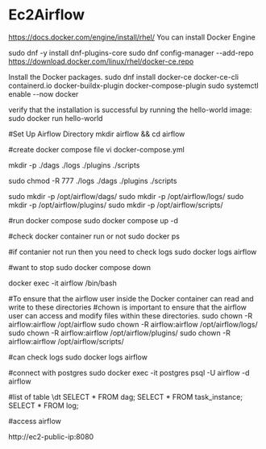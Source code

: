 # Ec2Airflow

https://docs.docker.com/engine/install/rhel/
You can install Docker Engine

sudo dnf -y install dnf-plugins-core
sudo dnf config-manager --add-repo https://download.docker.com/linux/rhel/docker-ce.repo

Install the Docker packages.
sudo dnf install docker-ce docker-ce-cli containerd.io docker-buildx-plugin docker-compose-plugin
sudo systemctl enable --now docker

verify that the installation is successful by running the hello-world image:
sudo docker run hello-world

#Set Up Airflow Directory
mkdir airflow && cd airflow

#create docker compose file
vi docker-compose.yml

mkdir -p ./dags ./logs ./plugins   ./scripts

sudo chmod -R 777 ./logs ./dags ./plugins ./scripts

sudo mkdir -p /opt/airflow/dags/
sudo mkdir -p /opt/airflow/logs/
sudo mkdir -p /opt/airflow/plugins/
sudo mkdir -p /opt/airflow/scripts/

#run docker compose
sudo docker compose up -d

#check docker container run or not
sudo docker ps

#if contanier not run then you need to check logs
sudo docker logs airflow


#want to stop
sudo docker compose down

docker exec -it airflow /bin/bash

#To ensure that the airflow user inside the Docker container can read and write to these directories
#chown is important to ensure that the airflow user can access and modify files within these directories.
sudo chown -R airflow:airflow /opt/airflow
sudo chown -R airflow:airflow /opt/airflow/logs/
sudo chown -R airflow:airflow /opt/airflow/plugins/
sudo chown -R airflow:airflow /opt/airflow/scripts/


#can check logs
sudo docker logs airflow

#connect with postgres
sudo docker exec -it postgres psql -U airflow -d airflow

#list of table
\dt
SELECT * FROM dag;
SELECT * FROM task_instance;
SELECT * FROM log;

#access airflow 

http://ec2-public-ip:8080  
